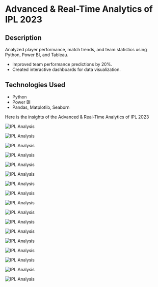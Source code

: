 
# Advanced & Real-Time Analytics of IPL 2023
## Description
Analyzed player performance, match trends, and team statistics using Python, Power BI, and Tableau.
- Improved team performance predictions by 20%.
- Created interactive dashboards for data visualization.

## Technologies Used
- Python
- Power BI
- Pandas, Matplotlib, Seaborn

Here is the insights of the Advanced & Real-Time Analytics of IPL 2023

![IPL Analysis](images/Ipl%20analysis%20-1.png)

![IPL Analysis](images/Ipl%20analysis%20-2.png)

![IPL Analysis](images/Ipl%20analysis%20-3.png)

![IPL Analysis](images/Ipl%20analysis%20-4.png)

![IPL Analysis](images/Ipl%20analysis%20-5.png)

![IPL Analysis](images/Ipl%20analysis%20-6.png)

![IPL Analysis](images/Ipl%20analysis%20-7.png)

![IPL Analysis](images/Ipl%20analysis%20-8.png)

![IPL Analysis](images/Ipl%20analysis%20-9.png)

![IPL Analysis](images/Ipl%20analysis%20-10.png)

![IPL Analysis](images/Ipl%20analysis%20-11.png)

![IPL Analysis](images/Ipl%20analysis%20-12.png)

![IPL Analysis](images/Ipl%20analysis%20-13.png)

![IPL Analysis](images/Ipl%20analysis%20-14.png)

![IPL Analysis](images/Ipl%20analysis%20-15.png)

![IPL Analysis](images/Ipl%20analysis%20-16.png)

![IPL Analysis](images/Ipl%20analysis%20-17.png)



